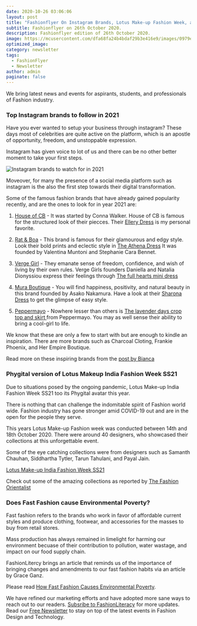 ```yaml
---
date: 2020-10-26 03:06:06
layout: post
title: "Fashionflyer On Instagram Brands, Lotus Make-up Fashion Week, and Fast-Fasion Woes"
subtitle: Fashionflyer on 26th October 2020.
description: Fashionflyer edition of 26th October 2020.
image: https://mcusercontent.com/dfa68fa24b4bdaf29b3e416e9/images/0979e030-25e6-4f20-80fd-c1efa8ec13f9.png
optimized_image:
category: newsletter
tags:
  - FashionFlyer
  - Newsletter
author: admin
paginate: false
---
```


We bring latest news and events for aspirants, students, and professionals of Fashion industry.


### Top Instagram brands to follow in 2021

Have you ever wanted to setup your business through instagram? These days most
of celebrities are quite active on the platform, which is an apostle of
opportunity, freedom, and unstoppable expression.


Instagram has given voice to lot of us and there can be no other better moment
to take your first steps.

![Instagram brands to watch for in
2021](/assets/img/newsletter_26_oct_post1.jpg)


Moveover, for many the presence of a social media platform such as instagram is the
also the first step towards their digital transformation.

Some of the famous fashion brands that have already gained popularity recently,
and are the ones to look for in year 2021 are:


1. [House of CB](https://www.instagram.com/houseofcb/) - It was started by Conna Walker. House of CB is famous for the
   structured look of their piecces. Their [Ellery
   Dress](https://www.houseofcb.com/ellery-white-linen-puff-sleeve-midi-sundress.html)
   is my personal favorite.

2. [Rat & Boa](https://www.instagram.com/ratandboa/) - This brand is famous for their glamourous and edgy style. Look
   their bold prints and eclectic style in [The Athena
   Dress](https://us.ratandboa.com/products/athena) It was  founded by
   Valentina Muntoni and Stephanie Cara Bennet.

3. [Verge Girl](https://www.instagram.com/vergegirl/) - They emanate sense of freedom, confidence, and wish of living
   by their own rules. Verge Girls founders Daniella and Natalia Dionyssiou
   express their feelings through [The full hearts mini
   dress](https://www.vergegirl.com/collections/dresses/products/ml10296#page1-undefined)

4. [Mura Boutique](https://www.instagram.com/mura_boutique/) - You will find happiness, positivity, and natural beauty in
   this brand founded by Asako Nakamura. Have a look at their [Sharona
   Dress](https://www.muraboutique.com.au/collections/dress/products/cm0667b01-white?variant=32136082718822)
   to get the glimpse of easy style.

5. [Peppermayo](https://www.instagram.com/peppermayo/) - Nowhere lesser than others is [The lavender days crop top and
   skirt ](https://www.peppermayo.com/ta3071-lilac) from Peppermayo. You may as
   well sense their ability to bring a cool-girl to life.


We know that these are only a few to start with but are enough to kindle an
inspiration. There are more brands such as Charcoal Cloting, Frankie Phoenix,
and Her Empire Boutique. 

Read more on these inspiring brands from the [post by
Bianca](https://www.missmonro.com/the-best-instagram-fashion-brands-to-watch-in-2021/)

### Phygital version of Lotus Makeup India Fashion Week SS21

Due to situations posed by the ongoing pandemic, Lotus Make-up India Fashion
Week SS21 too its Phygital avatar this year. 

There is nothing that can challenge the indomitable spirit of Fashion world
wide. Fashion industry has gone stronger amid COVID-19 out and are in the open for the
people they serve. 

This years Lotus Make-up Fashion week was conducted between 14th and 18th
October 2020. There were around 40 designers, who showcased their collections
at this unforgettable event. 


Some of the eye catching collections were from designers such as Samanth
Chauhan, Siddhartha Tytler, Tarun Tahulani, and Payal Jain.

[Lotus Make-up India Fashion Week SS21](./assets/img/newsletter_26_oct_post2.jpg)

Check out some of the amazing collections as reported by [The Fashion
Orientalist](https://www.thefashionorientalist.com/lotus-make-up-india-fashion-week/lotus-make-up-india-fashion-week-ss21/)

### Does Fast Fashion cause Environmental Poverty?

Fast fashion refers to the brands who work in favor of affordable current
styles and produce clothing, footwear, and accessories for the masses to buy
from retail stores. 

Mass production has always remained in limelight for harming our environment
becuase of their contribution to pollution, water wastage, and impact on our
food supply chain.


FashionLitercy brings an article that reminds us of the importance of bringing
changes and amendments to our fast fashion habits via an article by Grace Ganz.

Please read [How Fast Fashion Causes Environmental
Poverty](https://www.borgenmagazine.com/fast-fashion-causes-environmental-poverty/).


We have refined our marketing efforts and have adopted more sane ways to reach
out to our readers. [Subsribe to
FashionLiteracy](https://feedburner.google.com/fb/a/mailverify?uri=Fashionliteracy&amp;loc=en_US)
for more updates. Read our [Free
Newsletter](http://newsletter.fashionliteracy.com) to stay on top of the latest
events in Fashion Design and Technology.



